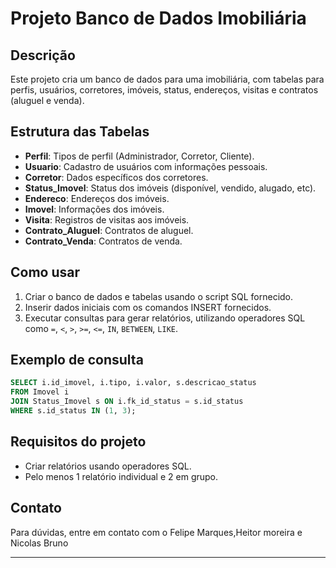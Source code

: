 
# Projeto Banco de Dados Imobiliária

## Descrição
Este projeto cria um banco de dados para uma imobiliária, com tabelas para perfis, usuários, corretores, imóveis, status, endereços, visitas e contratos (aluguel e venda).

## Estrutura das Tabelas

- **Perfil**: Tipos de perfil (Administrador, Corretor, Cliente).
- **Usuario**: Cadastro de usuários com informações pessoais.
- **Corretor**: Dados específicos dos corretores.
- **Status_Imovel**: Status dos imóveis (disponível, vendido, alugado, etc).
- **Endereco**: Endereços dos imóveis.
- **Imovel**: Informações dos imóveis.
- **Visita**: Registros de visitas aos imóveis.
- **Contrato_Aluguel**: Contratos de aluguel.
- **Contrato_Venda**: Contratos de venda.

## Como usar

1. Criar o banco de dados e tabelas usando o script SQL fornecido.
2. Inserir dados iniciais com os comandos INSERT fornecidos.
3. Executar consultas para gerar relatórios, utilizando operadores SQL como `=`, `<`, `>`, `>=`, `<=`, `IN`, `BETWEEN`, `LIKE`.

## Exemplo de consulta

```sql
SELECT i.id_imovel, i.tipo, i.valor, s.descricao_status
FROM Imovel i
JOIN Status_Imovel s ON i.fk_id_status = s.id_status
WHERE s.id_status IN (1, 3);
```

## Requisitos do projeto

- Criar relatórios usando operadores SQL.
- Pelo menos 1 relatório individual e 2 em grupo.

## Contato

Para dúvidas, entre em contato com o Felipe Marques,Heitor moreira e Nicolas Bruno  

---
